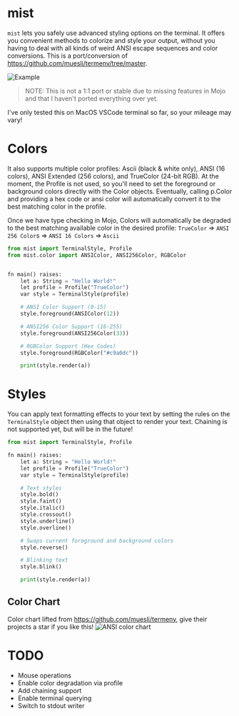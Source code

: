 # mist
`mist` lets you safely use advanced styling options on the terminal. It offers you convenient methods to colorize and style your output, without you having to deal with all kinds of weird ANSI escape sequences and color conversions. This is a port/conversion of https://github.com/muesli/termenv/tree/master.

![Example](https://github.com/thatstoasty/mist/blob/main/examples/hello_world/hello_world.png)

> NOTE: This is not a 1:1 port or stable due to missing features in Mojo and that I haven't ported everything over yet.

I've only tested this on MacOS VSCode terminal so far, so your mileage may vary!

# Colors
It also supports multiple color profiles: Ascii (black & white only), ANSI (16 colors), ANSI Extended (256 colors), and TrueColor (24-bit RGB). At the moment, the Profile is not used, so you'll need to set the foreground or background colors directly with the Color objects. Eventually, calling p.Color and providing a hex code or ansi color will automatically convert it to the best matching color in the profile.

Once we have type checking in Mojo, Colors will automatically be degraded to the best matching available color in the desired profile:
`TrueColor` => `ANSI 256 Color`s => `ANSI 16 Colors` => `Ascii`

```python
from mist import TerminalStyle, Profile
from mist.color import ANSIColor, ANSI256Color, RGBColor


fn main() raises:
    let a: String = "Hello World!"
    let profile = Profile("TrueColor")
    var style = TerminalStyle(profile)

    # ANSI Color Support (0-15)
    style.foreground(ANSIColor(12))

    # ANSI256 Color Support (16-255)
    style.foreground(ANSI256Color(33))

    # RGBColor Support (Hex Codes)
    style.foreground(RGBColor("#c9a0dc"))

    print(style.render(a))
```

# Styles
You can apply text formatting effects to your text by setting the rules on the `TerminalStyle` object then using that object to render your text.
Chaining is not supported yet, but will be in the future!

```python
from mist import TerminalStyle, Profile

fn main() raises:
    let a: String = "Hello World!"
    let profile = Profile("TrueColor")
    var style = TerminalStyle(profile)

    # Text styles
    style.bold()
    style.faint()
    style.italic()
    style.crossout()
    style.underline()
    style.overline()

    # Swaps current foreground and background colors
    style.reverse()

    # Blinking text
    style.blink()

    print(style.render(a))
```

## Color Chart
Color chart lifted from https://github.com/muesli/termenv, give their projects a star if you like this!
![ANSI color chart](https://github.com/thatstoasty/mist/blob/main/color-chart.png)


# TODO
- Mouse operations
- Enable color degradation via profile
- Add chaining support
- Enable terminal querying
- Switch to stdout writer